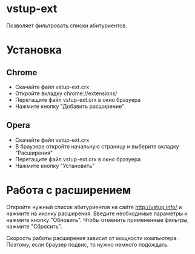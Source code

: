 # vstup-ext
Позволяет фильтровать списки абитуриентов.
# Установка
## Chrome
* Скачайте файл vstup-ext.crx
* Откройте вкладку chrome://extensions/ 
* Перетащите файл vstup-ext.crx в окно бразуера
* Нажмите кнопку "Добавить расширение"
## Opera
* Скачайте файл vstup-ext.crx
* В браузере откройте начальную страницу и выберите вкладку "Расширения"
* Перетащите файл vstup-ext.crx в окно бразуера
* Нажмите кнопку "Установить"

# Работа с расширением
Откройте нужный список абитуриентов на сайте http://vstup.info/ и нажмите на иконку расширения. Введите необходимые параметры и нажмите кнопку "Обновить". Чтобы отменить примененные фильтры, нажмите "Сбросить".

Скорость работы расширения зависит от мощности компьютера. Поэтому, если браузер подвис, то нужно немного подождать.
